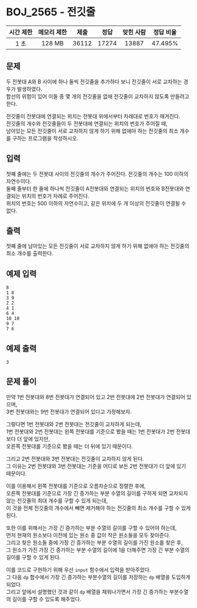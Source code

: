 # BOJ_2565 - 전깃줄

| 시간 제한 | 메모리 제한 | 제출  | 정답  | 맞힌 사람 | 정답 비율 |
| :-------: | :---------: | :---: | :---: | :-------: | :-------: |
|   1 초    |   128 MB    | 36112 | 17274 |   13887   |  47.495%  |

## 문제

두 전봇대 A와 B 사이에 하나 둘씩 전깃줄을 추가하다 보니 전깃줄이 서로 교차하는 경우가 발생하였다.  
합선의 위험이 있어 이들 중 몇 개의 전깃줄을 없애 전깃줄이 교차하지 않도록 만들려고 한다.

전깃줄이 전봇대에 연결되는 위치는 전봇대 위에서부터 차례대로 번호가 매겨진다.  
전깃줄의 개수와 전깃줄들이 두 전봇대에 연결되는 위치의 번호가 주어질 때,  
남아있는 모든 전깃줄이 서로 교차하지 않게 하기 위해 없애야 하는 전깃줄의 최소 개수를 구하는 프로그램을 작성하시오.

## 입력

첫째 줄에는 두 전봇대 사이의 전깃줄의 개수가 주어진다. 전깃줄의 개수는 100 이하의 자연수이다.  
둘째 줄부터 한 줄에 하나씩 전깃줄이 A전봇대와 연결되는 위치의 번호와 B전봇대와 연결되는 위치의 번호가 차례로 주어진다.  
위치의 번호는 500 이하의 자연수이고, 같은 위치에 두 개 이상의 전깃줄이 연결될 수 없다.

## 출력

첫째 줄에 남아있는 모든 전깃줄이 서로 교차하지 않게 하기 위해 없애야 하는 전깃줄의 최소 개수를 출력한다.

## 예제 입력

```
8
1 8
3 9
2 2
4 1
6 4
10 10
9 7
7 6
```

## 예제 출력

```
3
```

## 문제 풀이

만약 1번 전봇대와 8번 전봇대가 연결되어 있고 2번 전봇대에 2번 전봇대가 연결되어 있으며,  
3번 전봇대와는 9번 전봇대가 연결되어 있다고 가정해보자.

그렇다면 1번 전봇대와 2번 전봇대는 전깃줄이 교차하게 되는데,  
1번 전봇대와 2번 전봇대는 왼쪽 전봇대를 기준으로 봤을 때는 1번 전봇대가 2번 전봇대보다 더 앞에 있지만,  
오른쪽 전봇대를 기준으로 봤을 때는 더 뒤에 있기 때문이다.

그리고 2번 전봇대와 3번 전봇대는 전깃줄이 교차하지 않게 된다.  
그 이유는 2번 전봇대와 3번 전봇대는 기준을 어디로 보든 2번 전봇대가 더 앞에 있기 때문이다.

이를 이용해서 왼쪽 전봇대를 기준으로 오름차순으로 정렬한 후에,  
오른쪽 전봇대를 기준으로 가장 긴 증가하는 부분 수열의 길이를 구하게 되면 교차되지 않는 전깃줄의 최대 개수를 구할 수 있게 되는데,  
이 것을 전체 전깃줄의 개수에서 빼면 제거해야 하는 전깃줄의 최소 개수를 구할 수 있게 된다.

또한 이를 위해서는 가장 긴 증가하는 부분 수열의 길이를 구할 수 있어야 하는데,  
먼저 현재의 원소보다 이전에 있는 원소 중 값이 작은 원소들을 모두 찾아준다.  
그리고 찾은 원소들 중에 가장 긴 증가하는 부분 수열의 길이를 가진 원소를 찾은 후,  
그 원소가 가진 가장 긴 증가하는 부분 수열의 길이에 1을 더해주면 가장 긴 부분 수열의 길이를 구할 수 있게 된다.

이를 코드로 구현하기 위해 우선 `input` 함수에서 입력을 받아주었다.  
그 다음 `dp` 함수에서 가장 긴 증가하는 부분수열의 길이를 저장하는 `dp` 배열을 도입하게 되었다.  
그리고 앞에서 설명했던 것과 같이 `dp` 배열을 채워나가면서 가장 긴 증가하는 부분수열의 길이를 구할 수 있도록 해주었다.
